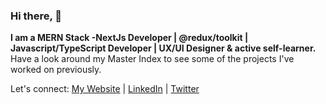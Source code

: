 ### Hi there, 👋

<strong> I am a MERN Stack -NextJs Developer | @redux/toolkit | Javascript/TypeScript Developer | UX/UI Designer & active self-learner. </strong>Have a look around my Master Index to see some of the projects I've worked on previously. 

Let's connect: 
[My Website](https://www.oreolnoumodong.com) |
[LinkedIn](https://www.linkedin.com/in/oreolnoumodong) |
[Twitter](https://twitter.com/JuniorOreol)
</strong>

<!--
**noutijo/noutijo** is a ✨ _special_ ✨ repository because its `README.md` (this file) appears on your GitHub profile.

Here are some ideas to get you started:

- 🔭 I’m currently working on ...
- 🌱 I’m currently learning ...
- 👯 I’m looking to collaborate on ...
- 🤔 I’m looking for help with ...
- 💬 Ask me about ...
- 📫 How to reach me: ...
- 😄 Pronouns: ...
- ⚡ Fun fact: ...
-->
